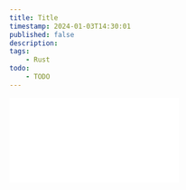 ```yaml
---
title: Title
timestamp: 2024-01-03T14:30:01
published: false
description:
tags:
    - Rust
todo:
    - TODO
---
```


![](examples/hello.rs)

